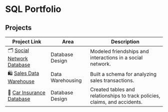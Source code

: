 # SQL Portfolio

## Projects

| Project Link | Area | Description |    
|---|---|---|
| 🗂 [Social Network Database](./Social-Network-Database) | Database Design | Modeled friendships and interactions in a social network. | 
| 🛍 [Sales Data Warehouse](./Sales-Data-Warehouse) | Data Warehousing | Built a schema for analyzing sales transactions. | 
| 🚗 [Car Insurance Database](./Car-Insurance-Database) | Database Design | Created tables and relationships to track policies, claims, and accidents. |
